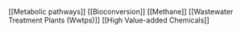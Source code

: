 [[Metabolic pathways]]
[[Bioconversion]]
[[Methane]]
[[Wastewater Treatment Plants (Wwtps)]]
[[High Value-added Chemicals]]

